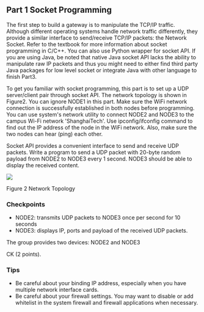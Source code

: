 ## Part 1 Socket Programming

The first step to build a gateway is to manipulate the TCP/IP traffic. Although different operating systems handle network traffic differently, they provide a similar interface to send/receive TCP/IP packets: the Network Socket. Refer to the textbook for more information about socket programming in C/C++. You can also use Python wrapper for socket API. If you are using Java, be noted that native Java socket API lacks the ability to manipulate raw IP packets and thus you might need to either find third party Java packages for low level socket or integrate Java with other language to finish Part3.

To get you familiar with socket programming, this part is to set up a UDP server/client pair through socket API. The network topology is shown in Figure2. You can ignore NODE1 in this part. Make sure the WiFi network connection is successfully established in both nodes before programming. You can use system's network utility to connect NODE2 and NODE3 to the campus Wi-Fi network 'ShanghaiTech'. Use ipconfig/ifconfig command to find out the IP address of the node in the WiFi network. Also, make sure the two nodes can hear (ping) each other.

Socket API provides a convenient interface to send and receive UDP packets. Write a program to send a UDP packet with 20-byte random payload from NODE2 to NODE3 every 1 second. NODE3 should be able to display the received content.

![](RackMultipart20220302-4-1606c2j_html_61eb1aa84b4cdae1.png)

Figure 2 Network Topology

### Checkpoints
- NODE2: transmits UDP packets to NODE3 once per second for 10 seconds
- NODE3: displays IP, ports and payload of the received UDP packets.

The group provides two devices: NODE2 and NODE3

CK (2 points).

### Tips
- Be careful about your binding IP address, especially when you have multiple network interface cards.
- Be careful about your firewall settings. You may want to disable or add whitelist in the system firewall and firewall applications when necessary.
